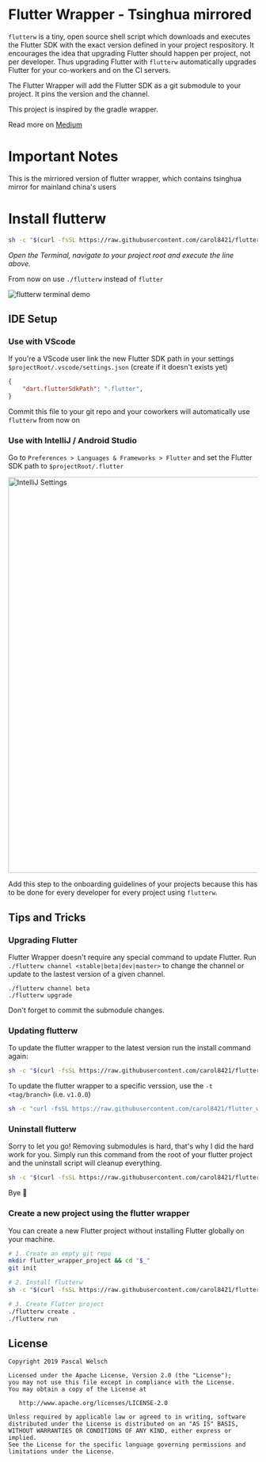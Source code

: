 # Flutter Wrapper - Tsinghua mirrored

`flutterw` is a tiny, open source shell script which downloads and executes the Flutter SDK with the exact version defined in your project respository.
It encourages the idea that upgrading Flutter should happen per project, not per developer.
Thus upgrading Flutter with `flutterw` automatically upgrades Flutter for your co-workers and on the CI servers.

The Flutter Wrapper will add the Flutter SDK as a git submodule to your project.
It pins the version and the channel.

This project is inspired by the gradle wrapper.

Read more on [Medium](https://medium.com/grandcentrix/flutter-wrapper-bind-your-project-to-an-explicit-flutter-release-4062cfe6dcaf)

# Important Notes
This is the mirriored version of flutter wrapper, which contains tsinghua mirror for mainland china's users

# Install flutterw

```bash
sh -c "$(curl -fsSL https://raw.githubusercontent.com/carol8421/flutter_wrapper/master/install.sh)"
```
_Open the Terminal, navigate to your project root and execute the line above._

From now on use `./flutterw` instead of `flutter`

![flutterw terminal demo](https://user-images.githubusercontent.com/1096485/64660427-840dc080-d440-11e9-97a2-a9e2bef203bd.gif)

## IDE Setup
### Use with VScode

If you're a VScode user link the new Flutter SDK path in your settings
`$projectRoot/.vscode/settings.json` (create if it doesn't exists yet)

```json
{
    "dart.flutterSdkPath": ".flutter",
}
```

Commit this file to your git repo and your coworkers will automatically use `flutterw` from now on

### Use with IntelliJ / Android Studio

Go to `Preferences > Languages & Frameworks > Flutter` and set the Flutter SDK path to `$projectRoot/.flutter`

<img width="800" alt="IntelliJ Settings" src="https://user-images.githubusercontent.com/1096485/64658026-3a1fdd00-d436-11e9-9457-556059f68e2c.png">

Add this step to the onboarding guidelines of your projects because this has to be done for every developer for every project using `flutterw`.


## Tips and Tricks
### Upgrading Flutter

Flutter Wrapper doesn't require any special command to update Flutter.
Run `./flutterw channel <stable|beta|dev|master>` to change the channel or update to the lastest version of a given channel.

```
./flutterw channel beta
./flutterw upgrade
```

Don't forget to commit the submodule changes.  


### Updating flutterw 

To update the flutter wrapper to the latest version run the install command again:

```bash
sh -c "$(curl -fsSL https://raw.githubusercontent.com/carol8421/flutter_wrapper/master/install.sh)"
```

To update the flutter wrapper to a specific verssion, use the `-t <tag/branch>` (i.e. `v1.0.0`)

```bash
sh -c "curl -fsSL https://raw.githubusercontent.com/carol8421/flutter_wrapper/master/install.sh" | bash /dev/stdin -t v1.0.0
```


### Uninstall flutterw

Sorry to let you go!
Removing submodules is hard, that's why I did the hard work for you.
Simply run this command from the root of your flutter project and the uninstall script will cleanup everything.

```bash
sh -c "$(curl -fsSL https://raw.githubusercontent.com/carol8421/flutter_wrapper/master/uninstall.sh)"
```

Bye :wave:

### Create a new project using the flutter wrapper

You can create a new Flutter project without installing Flutter globally on your machine.

```bash
# 1. Create an empty git repo
mkdir flutter_wrapper_project && cd "$_"
git init

# 2. Install flutterw
sh -c "$(curl -fsSL https://raw.githubusercontent.com/carol8421/flutter_wrapper/master/install.sh)"

# 3. Create Flutter project
./flutterw create .
./flutterw run
```

## License

```
Copyright 2019 Pascal Welsch

Licensed under the Apache License, Version 2.0 (the "License");
you may not use this file except in compliance with the License.
You may obtain a copy of the License at

   http://www.apache.org/licenses/LICENSE-2.0

Unless required by applicable law or agreed to in writing, software
distributed under the License is distributed on an "AS IS" BASIS,
WITHOUT WARRANTIES OR CONDITIONS OF ANY KIND, either express or implied.
See the License for the specific language governing permissions and
limitations under the License.
```
